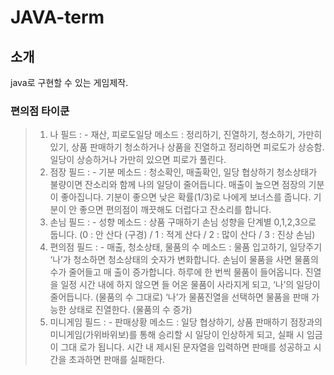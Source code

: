 # JAVA-term
## 소개

  java로 구현할 수 있는 게임제작.
  
### 편의점 타이쿤

> 1. 나 필드 : 
     - 재산, 피로도일당 메소드 : 정리하기, 진열하기, 청소하기, 가만히 있기, 상품 판매하기 청소하거나 상품을 진열하고 정리하면 피로도가 상승함. 일당이 상승하거나 가만히 있으면 피로가 풀린다.
> 2. 점장 필드 : 
     - 기분 메소드 : 청소확인, 매출확인, 일당 협상하기 청소상태가 불량이면 잔소리와 함께 나의 일당이 줄어듭니다. 매출이 높으면 점장의 기분이 좋아집니다. 기분이 좋으면 낮은 확률(1/3)로 나에게 보너스를 줍니다. 기분이 안 좋으면 편의점이 깨끗해도 더럽다고 잔소리를 합니다.
> 3. 손님 필드 : 
     - 성향 메소드 : 상품 구매하기 손님 성향을 단계별 0,1,2,3으로 둡니다. (0 : 안 산다 (구경) / 1 : 적게 산다 / 2 : 많이 산다 / 3 : 진상 손님)
> 4. 편의점 필드 : 
     - 매출, 청소상태, 물품의 수 메소드 : 물품 입고하기, 일당주기 ‘나’가 청소하면 청소상태의 숫자가 변화합니다. 손님이 물품을 사면 물품의 수가 줄어들고 매 출이 증가합니다. 하루에 한 번씩 물품이 들어옵니다. 진열을 일정 시간 내에 하지 않으면 들 어온 물품이 사라지게 되고, ‘나’의 일당이 줄어듭니다. (물품의 수 그대로) ‘나’가 물품진열을 선택하면 물품을 판매 가능한 상태로 진열한다. (물품의 수 증가)
> 5. 미니게임 필드 : 
     - 판매상황 메소드 : 일당 협상하기, 상품 판매하기 점장과의 미니게임(가위바위보)를 통해 승리할 시 일당이 인상하게 되고, 실패 시 임금이 그대 로가 됩니다. 시간 내 제시된 문자열을 입력하면 판매를 성공하고 시간을 초과하면 판매를 실패한다.

 
